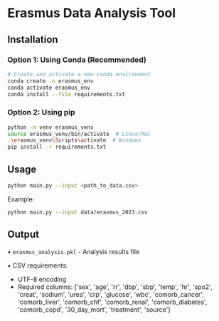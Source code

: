 
# Erasmus Data Analysis Tool

## Installation

### Option 1: Using Conda (Recommended)
```bash
# Create and activate a new conda environment
conda create -n erasmus_env 
conda activate erasmus_env
conda install --file requirements.txt
```

### Option 2: Using pip
```bash
python -m venv erasmus_venv
source erasmus_venv/bin/activate  # Linux/Mac
.\erasmus_venv\Scripts\activate  # Windows
pip install -r requirements.txt
```

## Usage
```bash
python main.py --input <path_to_data.csv>
```
Example:
```bash
python main.py --input data/erasmus_2023.csv
```

## Output
• `erasmus_analysis.pkl` - Analysis results file


• CSV requirements:
  - UTF-8 encoding
  - Required columns: ['sex', 'age', 'rr', 'dbp', 'sbp', 'temp', 'hr', 'spo2', 'creat', 'sodium', 'urea',
                        'crp', 'glucose', 'wbc', 'comorb_cancer', 'comorb_liver', 'comorb_chf', 'comorb_renal',
        'comorb_diabetes', 'comorb_copd', '30_day_mort', 'treatment', 'source']

